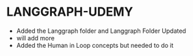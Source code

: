 # LANGGRAPH-UDEMY
- Added the Langgraph folder and Langgraph Folder Updated
- will add more
- Added the Human in Loop concepts but needed to do it
